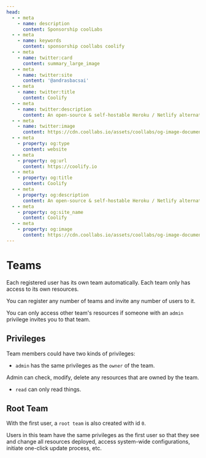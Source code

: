 ```yaml
---
head:
  - - meta
    - name: description
      content: Sponsorship coolLabs
  - - meta
    - name: keywords
      content: sponsorship coollabs coolify 
  - - meta
    - name: twitter:card
      content: summary_large_image
  - - meta
    - name: twitter:site
      content: '@andrasbacsai'
  - - meta
    - name: twitter:title
      content: Coolify
  - - meta
    - name: twitter:description
      content: An open-source & self-hostable Heroku / Netlify alternative.
  - - meta
    - name: twitter:image
      content: https://cdn.coollabs.io/assets/coollabs/og-image-documentation.png
  - - meta
    - property: og:type
      content: website
  - - meta
    - property: og:url
      content: https://coolify.io
  - - meta
    - property: og:title
      content: Coolify
  - - meta
    - property: og:description
      content: An open-source & self-hostable Heroku / Netlify alternative.
  - - meta
    - property: og:site_name
      content: Coolify
  - - meta
    - property: og:image
      content: https://cdn.coollabs.io/assets/coollabs/og-image-documentation.png
---
```

# Teams
Each registered user has its own team automatically. Each team only has access to its own resources. 

You can register any number of teams and invite any number of users to it.

You can only access other team's resources if someone with an `admin` privilege invites you to that team.

## Privileges
Team members could have two kinds of privileges:

- `admin` has the same privileges as the `owner` of the team.

Admin can check, modify, delete any resources that are owned by the team.

- `read` can only read things.

## Root Team
With the first user, a `root team` is also created with id `0`. 

Users in this team have the same privileges as the first user so that they see and change all resources deployed, access system-wide configurations, initiate one-click update process, etc.

